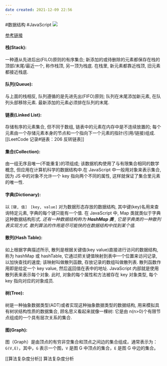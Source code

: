 ```yaml
---
date created: 2021-12-09 22:56
---
```


#数据结构 #JavaScript
![](https://cdn.nlark.com/yuque/0/2021/jpeg/223223/1622594294161-cbb3d0cf-a920-4d1a-b6d0-5d88a7b2f045.jpeg)

[参考链接](https://juejin.cn/post/6844903482432962573)

#### 栈(Stack):

一种遵从先进后出(FILO)原则的有序集合; 新添加的或待删除的元素都保存在栈的顶部/末尾/最近一个, 称作栈顶, 另一顶为栈底. 在栈里, 新元素都靠近栈顶, 旧元素都接近栈底.

#### 队列(Queue):

与上面的栈相反, 队列遵循的是先进先出(FIFO)原则; 队列在末尾添加新元素, 在队列头部移除元素. 最新添加的元素必须排在队列的末尾.

#### 链表(Linked List):

存储有序的元素集合, 但不同于数组, 链表中的元素在内存中是不连续放置的; 每个元素由一个存储元素本身的节点和一个指向下一个元素的指针(引用/链接)组成.
[[LeetCode 记录#链表：206 反转链表]]

#### 集合(Collection):

由一组无序且唯一(不能重复)的项组成; 该数据机构使用了与有限集合相同的数学概念, 但应用在计算机科学的数据结构中.在 JavaScript 中一般用对象来表示集合, 因为 JS 中的对象不允许一个 key 指向两个不同的属性, 这样就保证了集合里元素的唯一性.

#### 字典(Dictionary):

以 ` [键, 值]  ` `[key, value]` 对为数据形态存放的数据结构, 其中键(key)名用来查询特定元素, 字典的每个键只能有一个值. 在 JavaScript 中, Map 类就类似于字典这种数据结构形式. _还有一种数据结构称为_ **_HashMap 类_** _, 它是字典类的一种散列表实现方式. 散列算法的作用是尽可能快的在数据结构中找到某个值._

#### 散列(Hash Table):

如上根据字典描述所示, 散列是根据关键值(key value)直接进行访问的数据结构, 称为 hashMap 或 hashTable, 它通过把关键值映射到表中一个位置来访问记录, 以加快查找的速度; 该映射叫做散列函数, 存放记录的数组叫做散列表. 散列函数作用即是给定一个 key value, 然后返回值在表中的地址. JavaScript 内部就是使用散列表来表示每个对象. 此时, 对象的每个属性和方法被存在 key 对象类型, 每个 key 指向对应的对象成员.

#### 树(Tree):

树是一种抽象数据类型(ADT)或者实现这种抽象数据类型的数据结构, 用来模拟具有树状结构性质的数据集合, 顾名思义看起来就像一棵树: 它是由 n(n>0)个有限节点组成的一个具有层次关系的集合.

#### 图(Graph):

图（Graph）是由顶点的有穷非空集合和顶点之间边的集合组成，通常表示为：`G(V,E)`，其中，`G` 表示一个图，`V` 是图 G 中顶点的集合，`E` 是图 G 中边的集合。

[[算法复杂度分析]] 算法复杂度分析
